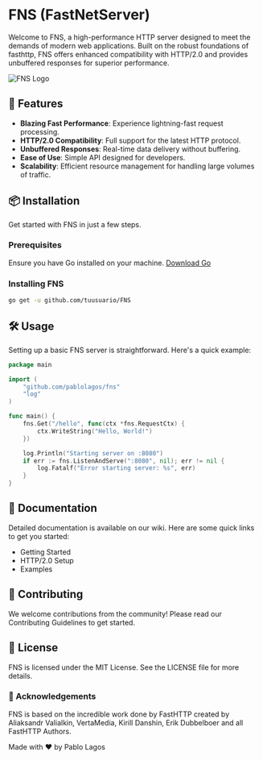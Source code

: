 # FNS (FastNetServer)

Welcome to FNS, a high-performance HTTP server designed to meet the demands of modern web applications. Built on the robust foundations of fasthttp, FNS offers enhanced compatibility with HTTP/2.0 and provides unbuffered responses for superior performance.

![FNS Logo](https://example.com/fns-logo.png) <!-- Replace with actual logo URL -->

## 🚀 Features

- **Blazing Fast Performance**: Experience lightning-fast request processing.
- **HTTP/2.0 Compatibility**: Full support for the latest HTTP protocol.
- **Unbuffered Responses**: Real-time data delivery without buffering.
- **Ease of Use**: Simple API designed for developers.
- **Scalability**: Efficient resource management for handling large volumes of traffic.

## 📦 Installation

Get started with FNS in just a few steps.

### Prerequisites

Ensure you have Go installed on your machine. [Download Go](https://golang.org/dl/)

### Installing FNS

```bash
go get -u github.com/tuusuario/FNS
```

## 🛠 Usage
Setting up a basic FNS server is straightforward. Here's a quick example:

```go
package main

import (
    "github.com/pablolagos/fns"
    "log"
)

func main() {
    fns.Get("/hello", func(ctx *fns.RequestCtx) {
        ctx.WriteString("Hello, World!")
    })

    log.Println("Starting server on :8080")
    if err := fns.ListenAndServe(":8080", nil); err != nil {
        log.Fatalf("Error starting server: %s", err)
    }
}
```

## 📖 Documentation
Detailed documentation is available on our wiki. Here are some quick links to get you started:

- Getting Started
- HTTP/2.0 Setup
- Examples
## 🤝 Contributing
We welcome contributions from the community! Please read our Contributing Guidelines to get started.

## 📝 License
FNS is licensed under the MIT License. See the LICENSE file for more details.

### 🌟 Acknowledgements
FNS is based on the incredible work done by FastHTTP created by Aliaksandr Valialkin, VertaMedia, Kirill Danshin, Erik Dubbelboer and all FastHTTP Authors.

Made with ❤️ by Pablo Lagos